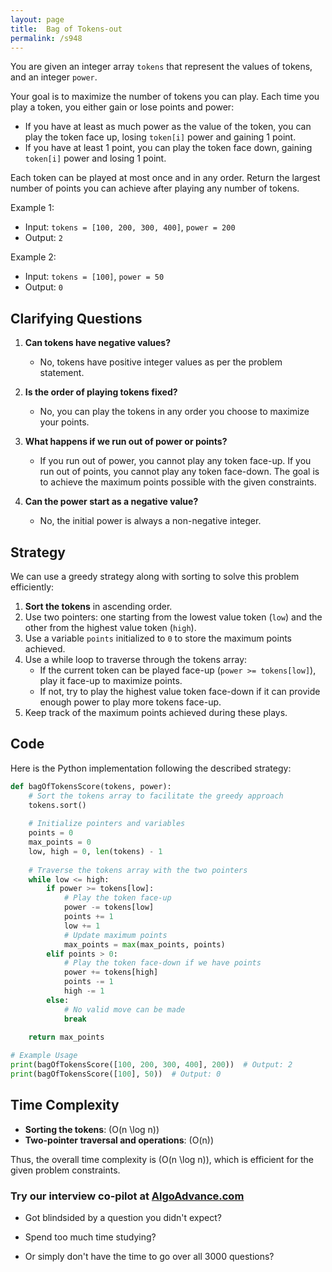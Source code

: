 ```yaml
---
layout: page
title:  Bag of Tokens-out
permalink: /s948
---
```


You are given an integer array `tokens` that represent the values of tokens, and an integer `power`.

Your goal is to maximize the number of tokens you can play. Each time you play a token, you either gain or lose points and power: 
- If you have at least as much power as the value of the token, you can play the token face up, losing `token[i]` power and gaining 1 point.
- If you have at least 1 point, you can play the token face down, gaining `token[i]` power and losing 1 point.

Each token can be played at most once and in any order. Return the largest number of points you can achieve after playing any number of tokens.

Example 1:
- Input: `tokens = [100, 200, 300, 400]`, `power = 200`
- Output: `2`

Example 2:
- Input: `tokens = [100]`, `power = 50`
- Output: `0`

## Clarifying Questions
1. **Can tokens have negative values?**
   - No, tokens have positive integer values as per the problem statement.
   
2. **Is the order of playing tokens fixed?**
   - No, you can play the tokens in any order you choose to maximize your points.

3. **What happens if we run out of power or points?**
   - If you run out of power, you cannot play any token face-up. If you run out of points, you cannot play any token face-down. The goal is to achieve the maximum points possible with the given constraints.

4. **Can the power start as a negative value?**
   - No, the initial power is always a non-negative integer.

## Strategy

We can use a greedy strategy along with sorting to solve this problem efficiently:
1. **Sort the tokens** in ascending order.
2. Use two pointers: one starting from the lowest value token (`low`) and the other from the highest value token (`high`).
3. Use a variable `points` initialized to `0` to store the maximum points achieved.
4. Use a while loop to traverse through the tokens array:
   - If the current token can be played face-up (`power >= tokens[low]`), play it face-up to maximize points.
   - If not, try to play the highest value token face-down if it can provide enough power to play more tokens face-up.
5. Keep track of the maximum points achieved during these plays.

## Code

Here is the Python implementation following the described strategy:

```python
def bagOfTokensScore(tokens, power):
    # Sort the tokens array to facilitate the greedy approach
    tokens.sort()
    
    # Initialize pointers and variables
    points = 0
    max_points = 0
    low, high = 0, len(tokens) - 1
    
    # Traverse the tokens array with the two pointers
    while low <= high:
        if power >= tokens[low]:
            # Play the token face-up
            power -= tokens[low]
            points += 1
            low += 1
            # Update maximum points
            max_points = max(max_points, points)
        elif points > 0:
            # Play the token face-down if we have points
            power += tokens[high]
            points -= 1
            high -= 1
        else:
            # No valid move can be made
            break
            
    return max_points

# Example Usage
print(bagOfTokensScore([100, 200, 300, 400], 200))  # Output: 2
print(bagOfTokensScore([100], 50))  # Output: 0
```

## Time Complexity

- **Sorting the tokens**: \(O(n \log n)\)
- **Two-pointer traversal and operations**: \(O(n)\)

Thus, the overall time complexity is \(O(n \log n)\), which is efficient for the given problem constraints.


### Try our interview co-pilot at [AlgoAdvance.com](https://algoAdvance.com)

- Got blindsided by a question you didn't expect?

- Spend too much time studying?

- Or simply don't have the time to go over all 3000 questions?

